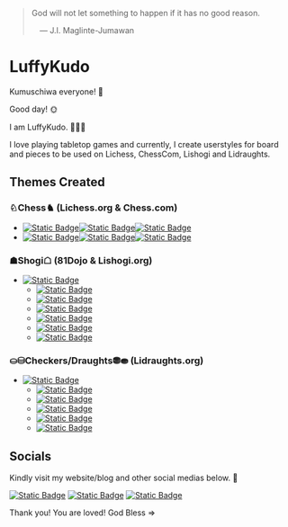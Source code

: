 > God will not let something to happen if it has no good reason. <br>
>
> &emsp;— J.I. Maglinte-Jumawan

# LuffyKudo

Kumuschiwa everyone! 👋

Good day! 🌞

I am LuffyKudo. 🏴‍☠️🔎

I love playing tabletop games and currently, I create userstyles for board and pieces to be used on Lichess, ChessCom, Lishogi and Lidraughts.

## Themes Created
### ♘Chess♞ (Lichess.org & Chess.com)
- [![Static Badge](https://img.shields.io/badge/-gray?logo=lichess&style=plastic)![Static Badge](https://img.shields.io/badge/-gray?logo=chess.com&style=plastic)![Static Badge](https://img.shields.io/badge/GitHub-Shogi--Themed_Chess-blue?style=plastic)](https://github.com/LuffyKudo/JI-Shogi-Themed-Chess)
- [![Static Badge](https://img.shields.io/badge/-gray?logo=lichess&style=plastic)![Static Badge](https://img.shields.io/badge/-gray?logo=chess.com&style=plastic)![Static Badge](https://img.shields.io/badge/GitHub-Doubutsu_Chess-0096ff?style=plastic)](https://github.com/LuffyKudo/Doubutsu-Chess)
### ☗Shogi☖ (81Dojo & Lishogi.org)
- [![Static Badge](https://img.shields.io/badge/GitHub-Shogi_Themes-black?logo=stylus&style=plastic)](https://github.com/LuffyKudo/Shogi-Themes)
  - [![Static Badge](https://img.shields.io/badge/GitHub-Chess--Themed_Shogi-blue?logo=stylus&style=plastic)](https://github.com/LuffyKudo/JI-Chess-Themed-Shogi)
  - [![Static Badge](https://img.shields.io/badge/GitHub-Hari_Seldon_Shogi_Pieces-darkgreen?logo=stylus&style=plastic)](https://github.com/LuffyKudo/Shogi-Themes/tree/main/Hari%20Seldon%20Shogi%20Pieces)
  - [![Static Badge](https://img.shields.io/badge/GitHub-13xforever_Shogi_Pieces-red?logo=stylus&style=plastic)](https://github.com/LuffyKudo/Shogi-Themes/tree/main/13xforever%20Shogi%20Pieces)
  - [![Static Badge](https://img.shields.io/badge/GitHub-Ryoko_Style_Pieces-yellow?logo=stylus&style=plastic)](https://github.com/LuffyKudo/Shogi-Themes/tree/main/Ryoko)
  - [![Static Badge](https://img.shields.io/badge/GitHub-Kinki_Style_Pieces-purple?logo=stylus&style=plastic)](https://github.com/LuffyKudo/Shogi-Themes/tree/main/Kinki)
  - [![Static Badge](https://img.shields.io/badge/GitHub-Minase_Style_Pieces-orange?logo=stylus&style=plastic)](https://github.com/LuffyKudo/Shogi-Themes/tree/main/Minase)

### ⛀⛁Checkers/Draughts⛃⛂ (Lidraughts.org)
- [![Static Badge](https://img.shields.io/badge/GitHub-Lidraughts_Themes-black?logo=stylus&style=plastic)](https://github.com/LuffyKudo/Lidraughts-Themes)
  - [![Static Badge](https://img.shields.io/badge/GitHub-Filipino_Dama_Board-blue?logo=css3&style=plastic)](https://github.com/LuffyKudo/Lidraughts-Themes/tree/main/Filipino%20Dama%20Board)
  - [![Static Badge](https://img.shields.io/badge/GitHub-Shogi--Themed_Checkers/Draughts-darkgreen?logo=stylus&style=plastic)](https://github.com/LuffyKudo/Lidraughts-Themes/tree/main/Shogi-Themed%20Checkers%E2%88%95Draughts)
  - [![Static Badge](https://img.shields.io/badge/GitHub-Chess_Pieces-red?logo=css3&style=plastic)](https://github.com/LuffyKudo/Lidraughts-Themes/tree/main/Chess%20Pieces)
  - [![Static Badge](https://img.shields.io/badge/GitHub-19th_Century_Proposed_Checkerboard-yellow?logo=css3&style=plastic)](https://github.com/LuffyKudo/Lidraughts-Themes/tree/main/19th%20Century%20Proposed%20Checkerboard)
  - [![Static Badge](https://img.shields.io/badge/GitHub-Doubutsu_Checkers/Draughts-purple?logo=css3&style=plastic)](https://github.com/LuffyKudo/Lidraughts-Themes/tree/main/Doubutsu%20Checkers%E2%88%95Draughts)

## Socials

Kindly visit my website/blog and other social medias below. 🤘

[![Static Badge](https://img.shields.io/badge/Website-LuffyKudo-blue?logo=wordpress&style=for-the-badge)](https://luffykudo.wordpress.com) [![Static Badge](https://img.shields.io/badge/Facebook-LuffyKudo-darkgreen?logo=facebook&style=for-the-badge)](https://facebook.com/LuffyKudo) [![Static Badge](https://img.shields.io/badge/UserStyles-LuffyKudo-red?logo=stylus&style=for-the-badge)](https://userstyles.world/user/LuffyKudo) 

Thank you! You are loved! God Bless =>


<!---
- 👋 Hi, I’m @LuffyKudo
- 👀 I’m interested in ...
- 🌱 I’m currently learning ...
- 💞️ I’m looking to collaborate on ...
- 📫 How to reach me ...
- 😄 Pronouns: ...
- ⚡ Fun fact: ...
--->

<!---
LuffyKudo/LuffyKudo is a ✨ special ✨ repository because its `README.md` (this file) appears on your GitHub profile.
You can click the Preview link to take a look at your changes.
--->
